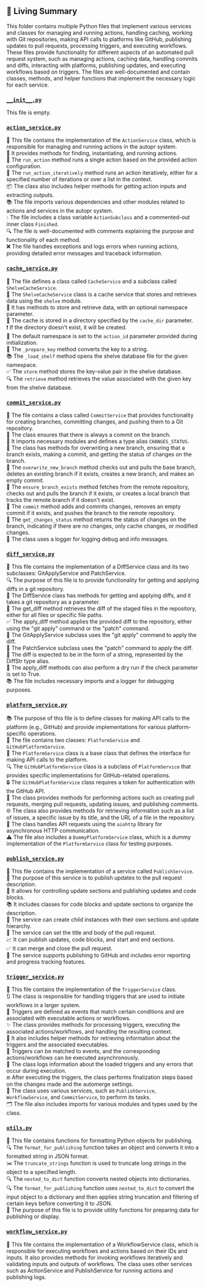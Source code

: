 

<!-- Living README Summary -->
## 🌳 Living Summary

This folder contains multiple Python files that implement various services and classes for managing and running actions, handling caching, working with Git repositories, making API calls to platforms like GitHub, publishing updates to pull requests, processing triggers, and executing workflows. These files provide functionality for different aspects of an automated pull request system, such as managing actions, caching data, handling commits and diffs, interacting with platforms, publishing updates, and executing workflows based on triggers. The files are well-documented and contain classes, methods, and helper functions that implement the necessary logic for each service.


### [`__init__.py`](https://github.com/raphael-francis/AutoPR-internal/blob/9a54ad799cb587a621438758f92727a2e337a718/./autopr/services/__init__.py)

This file is empty.  


### [`action_service.py`](https://github.com/raphael-francis/AutoPR-internal/blob/9a54ad799cb587a621438758f92727a2e337a718/./autopr/services/action_service.py)

📝 This file contains the implementation of the `ActionService` class, which is responsible for managing and running actions in the autopr system.  
🔧 It provides methods for finding, instantiating, and running actions.  
🔄 The `run_action` method runs a single action based on the provided action configuration.  
🔁 The `run_action_iteratively` method runs an action iteratively, either for a specified number of iterations or over a list in the context.  
📦 The class also includes helper methods for getting action inputs and extracting outputs.  
📚 The file imports various dependencies and other modules related to actions and services in the autopr system.  
💧 The file includes a class variable `ActionSubclass` and a commented-out inner class `Finished`.  
🔍 The file is well-documented with comments explaining the purpose and functionality of each method.  
❌ The file handles exceptions and logs errors when running actions, providing detailed error messages and traceback information.  


### [`cache_service.py`](https://github.com/raphael-francis/AutoPR-internal/blob/9a54ad799cb587a621438758f92727a2e337a718/./autopr/services/cache_service.py)

📝 The file defines a class called `CacheService` and a subclass called `ShelveCacheService`.  
📁 The `ShelveCacheService` class is a cache service that stores and retrieves data using the `shelve` module.  
💾 It has methods to store and retrieve data, with an optional namespace parameter.  
📂 The cache is stored in a directory specified by the `cache_dir` parameter.  
❗️ If the directory doesn't exist, it will be created.  
🔑 The default namespace is set to the `action_id` parameter provided during initialization.  
📝 The `_prepare_key` method converts the key to a string.  
📚 The `_load_shelf` method opens the shelve database file for the given namespace.  
✅ The `store` method stores the key-value pair in the shelve database.  
🔍 The `retrieve` method retrieves the value associated with the given key from the shelve database.  


### [`commit_service.py`](https://github.com/raphael-francis/AutoPR-internal/blob/9a54ad799cb587a621438758f92727a2e337a718/./autopr/services/commit_service.py)

📝 The file contains a class called `CommitService` that provides functionality for creating branches, committing changes, and pushing them to a Git repository.  
🔧 The class ensures that there is always a commit on the branch.  
📁 It imports necessary modules and defines a type alias `CHANGES_STATUS`.  
📜 The class has methods for overwriting a new branch, ensuring that a branch exists, making a commit, and getting the status of changes on the branch.  
🔄 The `overwrite_new_branch` method checks out and pulls the base branch, deletes an existing branch if it exists, creates a new branch, and makes an empty commit.  
🔄 The `ensure_branch_exists` method fetches from the remote repository, checks out and pulls the branch if it exists, or creates a local branch that tracks the remote branch if it doesn't exist.  
🔄 The `commit` method adds and commits changes, removes an empty commit if it exists, and pushes the branch to the remote repository.  
🔄 The `get_changes_status` method returns the status of changes on the branch, indicating if there are no changes, only cache changes, or modified changes.  
📜 The class uses a logger for logging debug and info messages.  


### [`diff_service.py`](https://github.com/raphael-francis/AutoPR-internal/blob/9a54ad799cb587a621438758f92727a2e337a718/./autopr/services/diff_service.py)

📝 This file contains the implementation of a DiffService class and its two subclasses: GitApplyService and PatchService.  
🔍 The purpose of this file is to provide functionality for getting and applying diffs in a git repository.  
🔧 The DiffService class has methods for getting and applying diffs, and it takes a git repository as a parameter.  
📁 The get_diff method retrieves the diff of the staged files in the repository, either for all files or specific file paths.  
✅ The apply_diff method applies the provided diff to the repository, either using the "git apply" command or the "patch" command.  
🌟 The GitApplyService subclass uses the "git apply" command to apply the diff.  
🌟 The PatchService subclass uses the "patch" command to apply the diff.  
📜 The diff is expected to be in the form of a string, represented by the DiffStr type alias.  
🔬 The apply_diff methods can also perform a dry run if the check parameter is set to True.  
📚 The file includes necessary imports and a logger for debugging purposes.  


### [`platform_service.py`](https://github.com/raphael-francis/AutoPR-internal/blob/9a54ad799cb587a621438758f92727a2e337a718/./autopr/services/platform_service.py)

📚 The purpose of this file is to define classes for making API calls to the platform (e.g., GitHub) and provide implementations for various platform-specific operations.  
📝 The file contains two classes: `PlatformService` and `GitHubPlatformService`.  
📌 The `PlatformService` class is a base class that defines the interface for making API calls to the platform.  
🔍 The `GitHubPlatformService` class is a subclass of `PlatformService` that provides specific implementations for GitHub-related operations.  
🔒 The `GitHubPlatformService` class requires a token for authentication with the GitHub API.  
📡 The class provides methods for performing actions such as creating pull requests, merging pull requests, updating issues, and publishing comments.  
🌐 The class also provides methods for retrieving information such as a list of issues, a specific issue by its title, and the URL of a file in the repository.  
🔧 The class handles API requests using the `aiohttp` library for asynchronous HTTP communication.  
⚠️ The file also includes a `DummyPlatformService` class, which is a dummy implementation of the `PlatformService` class for testing purposes.  


### [`publish_service.py`](https://github.com/raphael-francis/AutoPR-internal/blob/9a54ad799cb587a621438758f92727a2e337a718/./autopr/services/publish_service.py)

📄 This file contains the implementation of a service called `PublishService`.  
📝 The purpose of this service is to publish updates to the pull request description.  
🔄 It allows for controlling update sections and publishing updates and code blocks.  
📚 It includes classes for code blocks and update sections to organize the description.  
📝 The service can create child instances with their own sections and update hierarchy.  
🎯 The service can set the title and body of the pull request.  
📈 It can publish updates, code blocks, and start and end sections.  
✅ It can merge and close the pull request.  
🚀 The service supports publishing to GitHub and includes error reporting and progress tracking features.  


### [`trigger_service.py`](https://github.com/raphael-francis/AutoPR-internal/blob/9a54ad799cb587a621438758f92727a2e337a718/./autopr/services/trigger_service.py)

📜 This file contains the implementation of the `TriggerService` class.   
🔃 The class is responsible for handling triggers that are used to initiate workflows in a larger system.  
🔀 Triggers are defined as events that match certain conditions and are associated with executable actions or workflows.  
✨ The class provides methods for processing triggers, executing the associated actions/workflows, and handling the resulting context.  
📂 It also includes helper methods for retrieving information about the triggers and the associated executables.  
🔀 Triggers can be matched to events, and the corresponding actions/workflows can be executed asynchronously.  
📝 The class logs information about the loaded triggers and any errors that occur during execution.  
🔚 After executing the triggers, the class performs finalization steps based on the changes made and the automerge settings.  
📝 The class uses various services, such as `PublishService`, `WorkflowService`, and `CommitService`, to perform its tasks.  
🗂️ The file also includes imports for various modules and types used by the class.  


### [`utils.py`](https://github.com/raphael-francis/AutoPR-internal/blob/9a54ad799cb587a621438758f92727a2e337a718/./autopr/services/utils.py)

📝 This file contains functions for formatting Python objects for publishing.  
🔍 The `format_for_publishing` function takes an object and converts it into a formatted string in JSON format.  
✂️ The `truncate_strings` function is used to truncate long strings in the object to a specified length.  
🔍 The `nested_to_dict` function converts nested objects into dictionaries.  
🔍 The `format_for_publishing` function uses `nested_to_dict` to convert the input object to a dictionary and then applies string truncation and filtering of certain keys before converting it to JSON.  
📝 The purpose of this file is to provide utility functions for preparing data for publishing or display.  


### [`workflow_service.py`](https://github.com/raphael-francis/AutoPR-internal/blob/9a54ad799cb587a621438758f92727a2e337a718/./autopr/services/workflow_service.py)

📝 This file contains the implementation of a WorkflowService class, which is responsible for executing workflows and actions based on their IDs and inputs. It also provides methods for invoking workflows iteratively and validating inputs and outputs of workflows. The class uses other services such as ActionService and PublishService for running actions and publishing logs.  

<!-- Living README Summary -->